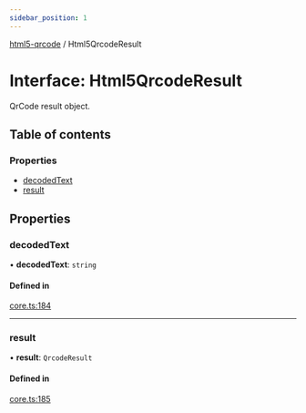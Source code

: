 ```yaml
---
sidebar_position: 1
---
```


[html5-qrcode](../) / Html5QrcodeResult

# Interface: Html5QrcodeResult

QrCode result object.

## Table of contents

### Properties

- [decodedText](Html5QrcodeResult.md#decodedtext)
- [result](Html5QrcodeResult.md#result)

## Properties

### decodedText

• **decodedText**: `string`

#### Defined in

[core.ts:184](https://github.com/mebjas/html5-qrcode/blob/600717e/src/core.ts#L184)

___

### result

• **result**: `QrcodeResult`

#### Defined in

[core.ts:185](https://github.com/mebjas/html5-qrcode/blob/600717e/src/core.ts#L185)
